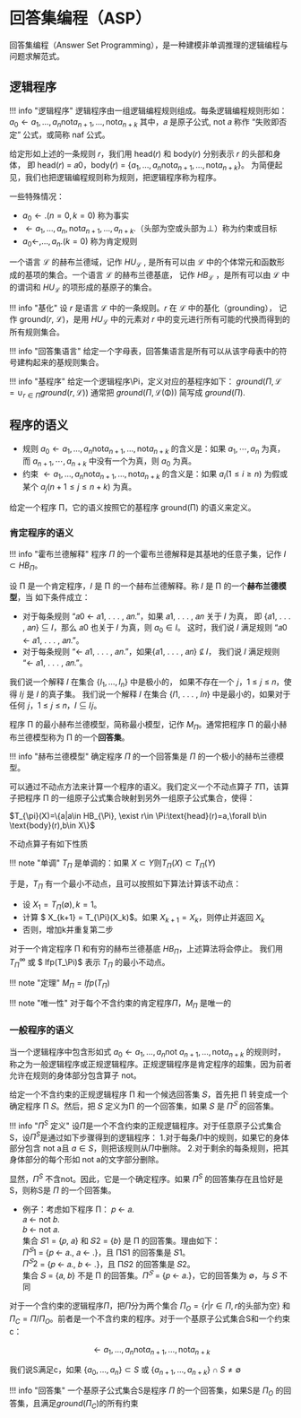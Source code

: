 # 回答集编程（ASP）

回答集编程（Answer Set Programming），是一种建模非单调推理的逻辑编程与问题求解范式。

## 逻辑程序

!!! info "逻辑程序"
    逻辑程序由一组逻辑编程规则组成。每条逻辑编程规则形如：
    $a_0\leftarrow a_1,\dots,a_n \text{not} a_{n+1},\dots, \text{not} a_{n+k}$
    其中，𝑎 是原子公式, not 𝑎 称作 “失败即否定” 公式，或简称 naf 公式。

给定形如上述的一条规则 𝑟，我们用 head(𝑟) 和 body(𝑟) 分别表示 𝑟 的头部和身体，
即 head(𝑟) = 𝑎0，body(𝑟) = {$a_1,\dots,a_n \text{not} a_{n+1},\dots,\text{not} a_{n+k}$}。
为简便起见，我们也把逻辑编程规则称为规则，把逻辑程序称为程序。

一些特殊情况：

- $a_0\leftarrow.(n=0,k=0)$ 称为事实
- $\leftarrow a_1,\dots,a_n,\text{not} a_{n+1},\dots,a_{n+k}.$（头部为空或头部为$\bot$）称为约束或目标
- $a_0\leftarrow,\dots,a_n.(k=0)$ 称为肯定规则

一个语言 $\mathcal{L}$ 的赫布兰德域，记作 $HU_{\mathcal{L}}$ ,
是所有可以由 $\mathcal{L}$ 中的个体常元和函数形成的基项的集合。一个语言 $\mathcal{L}$ 的赫布兰德基底，
记作 $HB_{\mathcal{L}}$ ，是所有可以由 $\mathcal{L}$ 中的谓词和 $HU_{\mathcal{L}}$ 的项形成的基原子的集合。


!!! info "基化"
    设 $r$ 是语言 $\mathcal{L}$ 中的一条规则。𝑟 在 $\mathcal{L}$ 中的基化（grounding），
    记作 ground(𝑟, $\mathcal{L}$)，是用 $HU_{\mathcal{L}}$ 中的元素对 𝑟 中的变元进行所有可能的代换而得到的所有规则集合。


!!! info "回答集语言"
    给定一个字母表，回答集语言是所有可以从该字母表中的符号建构起来的基规则集合。

!!! info "基程序"
    给定一个逻辑程序\Pi，定义对应的基程序如下：
    $ground(\Pi,\mathcal{L} = \cup_{r \in \Pi} ground(r, \mathcal{L}))$
    通常把 $ground(\Pi,\mathcal{L(\Phi)})$ 简写成 $ground(\Pi)$.



## 程序的语义

- 规则 $a_0\leftarrow a_1,\dots,a_n \text{not} a_{n+1},\dots, \text{not} a_{n+k}$
的含义是：如果 $a_1, \cdots,a_n$ 为真，而 $a_{n+1},\cdots,a_{n+k}$ 中没有一个为真，则 $a_0$ 为真。
- 约束 $\leftarrow a_1,\dots,a_n \text{not} a_{n+1},\dots, \text{not} a_{n+k}$
的含义是：如果 $a_i(1\leq i \geq n)$ 为假或某个 $a_j(n+1\leq j \leq n+k)$ 为真。

给定一个程序 Π，它的语义按照它的基程序 ground(Π) 的语义来定义。

### 肯定程序的语义

!!! info "霍布兰德解释"
    程序 $\Pi$ 的一个霍布兰德解释是其基地的任意子集，记作 $I\subset HB_{\Pi}$。

设 Π 是一个肯定程序，𝐼 是 Π 的一个赫布兰德解释。称 𝐼 是 Π 的一个**赫布兰德模型**，当
如下条件成立：

- 对于每条规则 “𝑎0 ← 𝑎1, . . . , 𝑎𝑛.”，如果 𝑎1, . . . , 𝑎𝑛 关于 𝐼 为真，
即 {𝑎1, . . . , 𝑎𝑛} ⊆ 𝐼，那么 𝑎0 也关于 𝐼 为真，则 $a_0\in I$。
这时，我们说 𝐼 满足规则 “𝑎0 ← 𝑎1, . . . , 𝑎𝑛.”。
- 对于每条规则 “← 𝑎1, . . . , 𝑎𝑛.”，如果{𝑎1, . . . , 𝑎𝑛} ⊈ 𝐼，
我们说 𝐼 满足规则 “← 𝑎1, . . . , 𝑎𝑛.”。

我们说一个解释 𝐼 在集合 $\{I_1,\dots,I_n\}$ 中是极小的，
如果不存在一个 𝑗，1 ≤ 𝑗 ≤ 𝑛，使得 𝐼𝑗 是 𝐼 的真子集。
我们说一个解释 𝐼 在集合 {𝐼1, . . . , 𝐼𝑛} 中是最小的，如果对于任何 𝑗，1 ≤ 𝑗 ≤ 𝑛，𝐼 ⊆ 𝐼𝑗。

程序 Π 的最小赫布兰德模型，简称最小模型，记作 $M_{\Pi}$。通常把程序 Π 的最小赫布兰德模型称为 Π 的一个**回答集**。

!!! info "赫布兰德模型"
    确定程序 $\Pi$ 的一个回答集是 $\Pi$ 的一个极小的赫布兰德模型。

可以通过不动点方法来计算一个程序的语义。我们定义一个不动点算子 𝑇Π，该算子把程序 Π 的一组原子公式集合映射到另外一组原子公式集合，使得：

$T_{\pi}(X)=\{a|a\in HB_{\Pi}, \exist r\in \Pi:\text{head}(r)=a,\forall b\in \text{body}(r),b\in X\}$

不动点算子有如下性质

!!! note "单调"
    $T_\Pi$ 是单调的：如果 $X\subset Y\text{则}T_\Pi(X)\subset T_\Pi(Y)$

于是，$T_\Pi$ 有一个最小不动点，且可以按照如下算法计算该不动点：

- 设 $X_1=T_\Pi(\emptyset), k=1$。
- 计算 $ X_{k+1} = T_{\Pi}(X_k)$。如果 $X_{k+1}=X_k$，则停止并返回 $X_k$
- 否则，增加k并重复第二步

对于一个肯定程序 Π 和有穷的赫布兰德基底 $HB_\Pi$，上述算法将会停止。
我们用 $T_\Pi^\infty$ 或 $ lfp(T_\Pi)$ 表示 $T_\Pi$ 的最小不动点。

!!! note "定理"
    $M_\Pi = lfp(T_\Pi)$

!!! note "唯一性"
    对于每个不含约束的肯定程序$\Pi$，$M_\Pi$ 是唯一的


### 一般程序的语义

当一个逻辑程序中包含形如式 $a_0\leftarrow a_1,\dots,a_n \text{not}\ a_{n+1},\dots, \text{not} a_{n+k}$
的规则时，称之为一般逻辑程序或正规逻辑程序。正规逻辑程序是肯定程序的超集，因为前者允许在规则的身体部分包含算子 not。

给定一个不含约束的正规逻辑程序 Π 和一个候选回答集 𝑆，首先把 Π 转变成一个确定程序 Π
𝑆。然后，把 𝑆 定义为Π 的一个回答集，如果 𝑆 是 $Π^𝑆$ 的回答集。

!!! info "$\Pi^S$ 定义"
    设$\Pi$是一个不含约束的正规逻辑程序。对于任意原子公式集合S，设$\Pi^S$是通过如下步骤得到的逻辑程序：
    1.对于每条$\Pi$中的规则，如果它的身体部分包含 not a且 $a\in S$，则把该规则从$\Pi$中删除。
    2.对于剩余的每条规则，把其身体部分的每个形如 not a的文字部分删除。

显然，$\Pi^S$ 不含not。因此，它是一个确定程序。如果 $\Pi^S$ 的回答集存在且恰好是S，则称S是 $\Pi$ 的一个回答集。

- 例子：考虑如下程序 Π：
𝑝 ← 𝑎.  
𝑎 ← not 𝑏.  
𝑏 ← not 𝑎.  
集合 𝑆1 = {𝑝, 𝑎} 和 𝑆2 = {𝑏} 是 Π 的回答集。理由如下：  
$Π^𝑆1$ = {𝑝 ← 𝑎., 𝑎 ← .}，且 Π𝑆1 的回答集是 𝑆1。  
$Π^𝑆2$ = {𝑝 ← 𝑎., 𝑏 ← .}，且 Π𝑆2 的回答集是 𝑆2。  
集合 𝑆 = {𝑎, 𝑏} 不是 Π 的回答集。$Π^𝑆$ = {𝑝 ← 𝑎.}，它的回答集为 ∅，与 𝑆 不同  


对于一个含约束的逻辑程序$\Pi$，把$\Pi$分为两个集合 $\Pi_O=\{r|r\in\Pi,r\text{的头部为空}\}$
和 $\Pi_C=\Pi / \Pi_O$。前者是一个不含约束的程序。对于一个基原子公式集合S和一个约束c：

$$
\leftarrow a_1,\dots,a_n \text{not} a_{n+1},\dots, \text{not} a_{n+k}
$$

我们说S满足c，如果 $\{a_0,\dots,a_n\} \subset S$ 或 $\{a_{n+1},\dots,a_{n+k}\}\cap S\neq \emptyset$


!!! info "回答集"
    一个基原子公式集合S是程序 $\Pi$ 的一个回答集，如果S是 $\Pi_O$ 的回答集，且满足$ground(\Pi_C)$的所有约束

